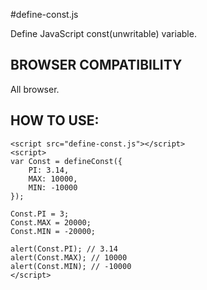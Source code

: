 #define-const.js

Define JavaScript const(unwritable) variable.

## BROWSER COMPATIBILITY

All browser.

## HOW TO USE:

```
<script src="define-const.js"></script>
<script>
var Const = defineConst({
    PI: 3.14,
    MAX: 10000,
    MIN: -10000
});

Const.PI = 3;
Const.MAX = 20000;
Const.MIN = -20000;

alert(Const.PI); // 3.14
alert(Const.MAX); // 10000
alert(Const.MIN); // -10000
</script>
```
